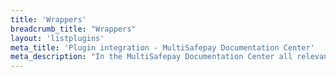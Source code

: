 ```yaml
---
title: 'Wrappers'
breadcrumb_title: "Wrappers"
layout: 'listplugins'
meta_title: 'Plugin integration - MultiSafepay Documentation Center'
meta_description: "In the MultiSafepay Documentation Center all relevant information regarding our Plugins and API. As well as Support pages for Payment Method, Tools and General Questions. You can also find the contact details of our Support Team and Integration Team."
---
```

